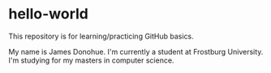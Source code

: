 # hello-world
This repository is for learning/practicing GitHub basics.

My name is James Donohue.  I'm currently a student at Frostburg University.  I'm studying for my masters in computer science.
